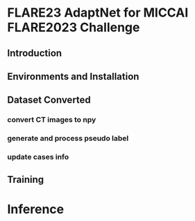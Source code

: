 # FLARE23 AdaptNet for MICCAI FLARE2023 Challenge

## Introduction

## Environments and Installation

## Dataset Converted

### convert CT images to npy

### generate and process pseudo label

### update cases info

### 

## Training

# Inference